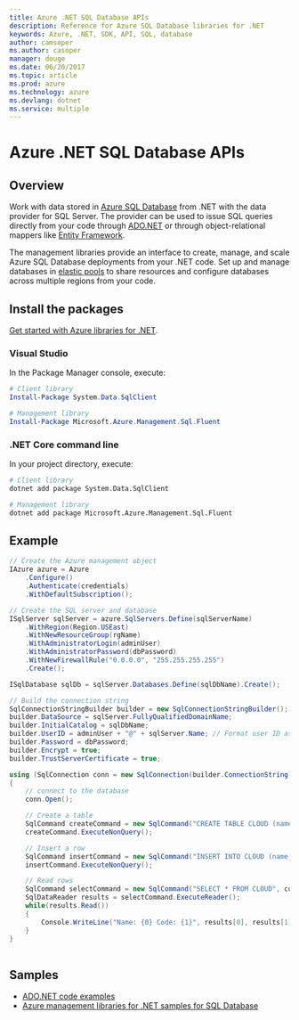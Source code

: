```yaml
---
title: Azure .NET SQL Database APIs
description: Reference for Azure SQL Database libraries for .NET
keywords: Azure, .NET, SDK, API, SQL, database
author: camsoper
ms.author: casoper
manager: douge
ms.date: 06/20/2017
ms.topic: article
ms.prod: azure
ms.technology: azure
ms.devlang: dotnet
ms.service: multiple
---
```


# Azure .NET SQL Database APIs

## Overview

Work with data stored in  [Azure SQL Database](https://docs.microsoft.com/azure/sql-database/sql-database-technical-overview) from .NET with the data provider for SQL Server.  The provider can be used to issue SQL queries directly from your code through [ADO.NET](/dotnet/framework/data/adonet/) or through object-relational mappers like [Entity Framework](https://docs.microsoft.com/ef/).

The management libraries provide an interface to create, manage, and scale Azure SQL Database deployments from your .NET code. Set up and manage databases in [elastic pools](https://docs.microsoft.com/azure/sql-database/sql-database-elastic-pool) to share resources and configure databases across multiple regions from your code.

## Install the packages

[Get started with Azure libraries for .NET](/dotnet/azure/dotnet-sdk-azure-get-started).

### Visual Studio 

In the Package Manager console, execute:

```powershell
# Client library
Install-Package System.Data.SqlClient

# Management library
Install-Package Microsoft.Azure.Management.Sql.Fluent
``` 

### .NET Core command line

In your project directory, execute:

```bash
# Client library
dotnet add package System.Data.SqlClient

# Management library
dotnet add package Microsoft.Azure.Management.Sql.Fluent
```
## Example

```csharp
// Create the Azure management object
IAzure azure = Azure
    .Configure()
    .Authenticate(credentials)
    .WithDefaultSubscription();

// Create the SQL server and database
ISqlServer sqlServer = azure.SqlServers.Define(sqlServerName)
    .WithRegion(Region.USEast)
    .WithNewResourceGroup(rgName)
    .WithAdministratorLogin(adminUser)
    .WithAdministratorPassword(dbPassword)
    .WithNewFirewallRule("0.0.0.0", "255.255.255.255")
    .Create();

ISqlDatabase sqlDb = sqlServer.Databases.Define(sqlDbName).Create();

// Build the connection string
SqlConnectionStringBuilder builder = new SqlConnectionStringBuilder();
builder.DataSource = sqlServer.FullyQualifiedDomainName;
builder.InitialCatalog = sqlDbName;
builder.UserID = adminUser + "@" + sqlServer.Name; // Format user ID as "user@server"
builder.Password = dbPassword;
builder.Encrypt = true;
builder.TrustServerCertificate = true;

using (SqlConnection conn = new SqlConnection(builder.ConnectionString))
{
    // connect to the database
    conn.Open();

    // Create a table
    SqlCommand createCommand = new SqlCommand("CREATE TABLE CLOUD (name varchar(255), code int);", conn);
    createCommand.ExecuteNonQuery();

    // Insert a row
    SqlCommand insertCommand = new SqlCommand("INSERT INTO CLOUD (name, code ) VALUES ('Azure', 1);", conn);
    insertCommand.ExecuteNonQuery();

    // Read rows
    SqlCommand selectCommand = new SqlCommand("SELECT * FROM CLOUD", conn);
    SqlDataReader results = selectCommand.ExecuteReader();
    while(results.Read())
    {
        Console.WriteLine("Name: {0} Code: {1}", results[0], results[1]);
    }
}
 
```

## Samples

- [ADO.NET code examples](/dotnet/framework/data/adonet/ado-net-code-examples)
- [Azure management libraries for .NET samples for SQL Database](/dotnet/azure/dotnet-sdk-azure-sql-database-samples)
